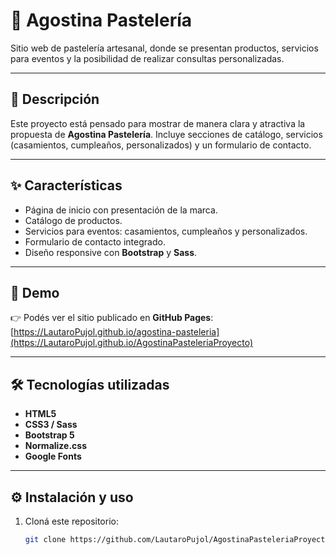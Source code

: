 # 🍰 Agostina Pastelería

Sitio web de pastelería artesanal, donde se presentan productos, servicios para eventos y la posibilidad de realizar consultas personalizadas.

---

## 📖 Descripción

Este proyecto está pensado para mostrar de manera clara y atractiva la propuesta de **Agostina Pastelería**. Incluye secciones de catálogo, servicios (casamientos, cumpleaños, personalizados) y un formulario de contacto.

---

## ✨ Características

- Página de inicio con presentación de la marca.  
- Catálogo de productos.  
- Servicios para eventos: casamientos, cumpleaños y personalizados.  
- Formulario de contacto integrado.  
- Diseño responsive con **Bootstrap** y **Sass**.  

---

## 🚀 Demo

👉 Podés ver el sitio publicado en **GitHub Pages**:  
[https://LautaroPujol.github.io/agostina-pasteleria](https://LautaroPujol.github.io/AgostinaPasteleriaProyecto)

---

## 🛠️ Tecnologías utilizadas

- **HTML5**  
- **CSS3 / Sass**  
- **Bootstrap 5**  
- **Normalize.css**  
- **Google Fonts**  

---



## ⚙️ Instalación y uso

1. Cloná este repositorio:
   ```bash
   git clone https://github.com/LautaroPujol/AgostinaPasteleriaProyecto.git
